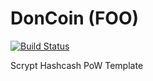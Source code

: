 DonCoin (FOO)
===========

[![Build Status](https://travis-ci.org/RazorLove/doncoin.png?branch=master)](https://travis-ci.org/RazorLove/doncoin)


Scrypt Hashcash PoW Template